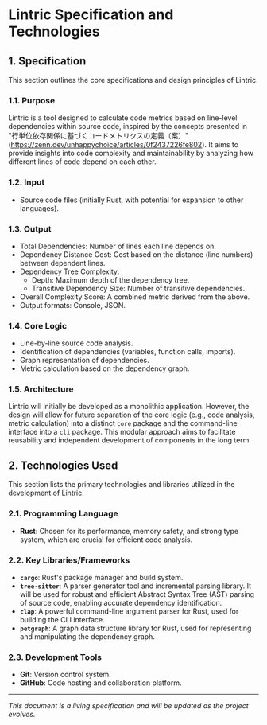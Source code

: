 # Lintric Specification and Technologies

## 1. Specification

This section outlines the core specifications and design principles of Lintric.

### 1.1. Purpose
Lintric is a tool designed to calculate code metrics based on line-level dependencies within source code, inspired by the concepts presented in "行単位依存関係に基づくコードメトリクスの定義（案）" (https://zenn.dev/unhappychoice/articles/0f2437226fe802). It aims to provide insights into code complexity and maintainability by analyzing how different lines of code depend on each other.

### 1.2. Input
- Source code files (initially Rust, with potential for expansion to other languages).

### 1.3. Output
- Total Dependencies: Number of lines each line depends on.
- Dependency Distance Cost: Cost based on the distance (line numbers) between dependent lines.
- Dependency Tree Complexity:
    - Depth: Maximum depth of the dependency tree.
    - Transitive Dependency Size: Number of transitive dependencies.
- Overall Complexity Score: A combined metric derived from the above.
- Output formats: Console, JSON.

### 1.4. Core Logic
- Line-by-line source code analysis.
- Identification of dependencies (variables, function calls, imports).
- Graph representation of dependencies.
- Metric calculation based on the dependency graph.

### 1.5. Architecture
Lintric will initially be developed as a monolithic application. However, the design will allow for future separation of the core logic (e.g., code analysis, metric calculation) into a distinct `core` package and the command-line interface into a `cli` package. This modular approach aims to facilitate reusability and independent development of components in the long term.

## 2. Technologies Used

This section lists the primary technologies and libraries utilized in the development of Lintric.

### 2.1. Programming Language
- **Rust**: Chosen for its performance, memory safety, and strong type system, which are crucial for efficient code analysis.

### 2.2. Key Libraries/Frameworks
- **`cargo`**: Rust's package manager and build system.
- **`tree-sitter`**: A parser generator tool and incremental parsing library. It will be used for robust and efficient Abstract Syntax Tree (AST) parsing of source code, enabling accurate dependency identification.
- **`clap`**: A powerful command-line argument parser for Rust, used for building the CLI interface.
- **`petgraph`**: A graph data structure library for Rust, used for representing and manipulating the dependency graph.

### 2.3. Development Tools
- **Git**: Version control system.
- **GitHub**: Code hosting and collaboration platform.

---

*This document is a living specification and will be updated as the project evolves.*